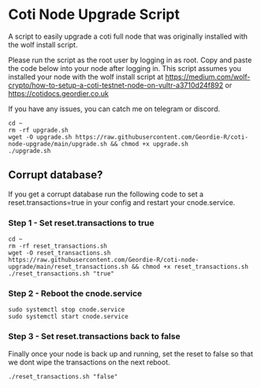 # Coti Node Upgrade Script
A script to easily upgrade a coti full node that was originally installed with the wolf install script.

Please run the script as the root user by logging in as root. Copy and paste the code below into your node after logging in. This script assumes you installed your node with the wolf install script at https://medium.com/wolf-crypto/how-to-setup-a-coti-testnet-node-on-vultr-a3710d24f892 or https://cotidocs.geordier.co.uk

If you have any issues, you can catch me on telegram or discord.
```
cd ~
rm -rf upgrade.sh
wget -O upgrade.sh https://raw.githubusercontent.com/Geordie-R/coti-node-upgrade/main/upgrade.sh && chmod +x upgrade.sh
./upgrade.sh
```

## Corrupt database?
If you get a corrupt database run the following code to set a reset.transactions=true in your config and restart your cnode.service.
### Step 1 - Set reset.transactions to true
```
cd ~
rm -rf reset_transactions.sh
wget -O reset_transactions.sh https://raw.githubusercontent.com/Geordie-R/coti-node-upgrade/main/reset_transactions.sh && chmod +x reset_transactions.sh
./reset_transactions.sh "true"
```

### Step 2 - Reboot the cnode.service
```
sudo systemctl stop cnode.service
sudo systemctl start cnode.service
```
### Step 3 - Set reset.transactions back to false
Finally once your node is back up and running, set the reset to false so that we dont wipe the transactions on the next reboot.
```
./reset_transactions.sh "false"
```

